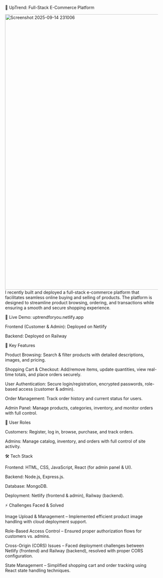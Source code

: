🚀 UpTrend: Full-Stack E-Commerce Platform

<img width="1919" height="908" alt="Screenshot 2025-09-14 231006" src="https://github.com/user-attachments/assets/51640cbe-5b52-4e4c-ab35-30844fd675ab" />
I recently built and deployed a full-stack e-commerce platform that facilitates seamless online buying and selling of products. The platform is designed to streamline product browsing, ordering, and transactions while ensuring a smooth and secure shopping experience.

🔗 Live Demo: uptrendforyou.netlify.app

Frontend (Customer & Admin): Deployed on Netlify

Backend: Deployed on Railway

🔑 Key Features

Product Browsing: Search & filter products with detailed descriptions, images, and pricing.

Shopping Cart & Checkout: Add/remove items, update quantities, view real-time totals, and place orders securely.

User Authentication: Secure login/registration, encrypted passwords, role-based access (customer & admin).

Order Management: Track order history and current status for users.

Admin Panel: Manage products, categories, inventory, and monitor orders with full control.

👥 User Roles

Customers: Register, log in, browse, purchase, and track orders.

Admins: Manage catalog, inventory, and orders with full control of site activity.

🛠️ Tech Stack

Frontend: HTML, CSS, JavaScript, React (for admin panel & UI).

Backend: Node.js, Express.js.

Database: MongoDB.

Deployment: Netlify (frontend & admin), Railway (backend).

⚡ Challenges Faced & Solved

Image Upload & Management – Implemented efficient product image handling with cloud deployment support.

Role-Based Access Control – Ensured proper authorization flows for customers vs. admins.



Cross-Origin (CORS) Issues – Faced deployment challenges between Netlify (frontend) and Railway (backend), resolved with proper CORS configuration.

State Management – Simplified shopping cart and order tracking using React state handling techniques.



